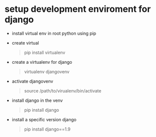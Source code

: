 # setup development enviroment for django
* install virtual env in root python using pip

* create virtual

  > pip install virtualenv

* create a virtualenv for django

  > virtualenv djangovenv

* activate djangovenv

  > source /path/to/virualenv/bin/activate

* install django in the venv

  > pip install django

* install a specific version django 

  > pip install django==1.9

